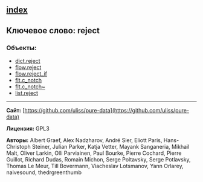 [index](../index.html)
---

## Ключевое слово: reject

### Объекты:
* [dict.reject](../dict.reject.html)
* [flow.reject](../flow.reject.html)
* [flow.reject_if](../flow.reject_if.html)
* [flt.c_notch](../flt.c_notch.html)
* [flt.c_notch~](../flt.c_notch~.html)
* [list.reject](../list.reject.html)

---
**Сайт:** [https://github.com/uliss/pure-data](https://github.com/uliss/pure-data)

**Лицензия:** GPL3

**Авторы:** Albert Graef, Alex Nadzharov, André Sier, Eliott Paris, Hans-Christoph Steiner, Julian Parker, Katja Vetter, Mayank Sanganeria, Mikhail Malt, Oliver Larkin, Olli Parviainen, Paul Bourke, Pierre Cochard, Pierre Guillot, Richard Dudas, Romain Michon, Serge Poltavsky, Serge Potlavsky, Thomas Le Meur, Till Bovermann, Viacheslav Lotsmanov, Yann Orlarey, naivesound, thedrgreenthumb
